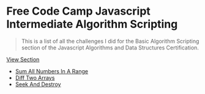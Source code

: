 # Free Code Camp Javascript Intermediate Algorithm Scripting

> This is a list of all the challenges I did for the Basic Algorithm Scripting section of the Javascript Algorithms and Data Structures Certification.

[View Section](https://www.freecodecamp.org/learn/javascript-algorithms-and-data-structures/intermediate-algorithm-scripting/)


- [Sum All Numbers In A Range](./sum-all-numbers-in-a-range.js)
- [Diff Two Arrays](./diff-two-arrays.js)
- [Seek And Destroy](./seek-and-destroy.js)